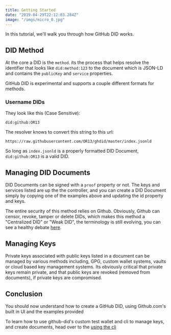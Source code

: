 ```yaml
---
title: Getting Started
date: "2019-04-29T22:12:03.284Z"
image: "/imgs/micro_0.jpg"
---
```


In this tutorial, we'll walk you through how GitHub DID works.

## DID Method

At the core a DID is the `method`. its the process that helps resolve the identifier that looks like `did:method:123` to the document which is JSON-LD and contains the `publicKey` and `service` properties.

GitHub DID is experimental and supports a couple different formats for methods.


### Username DIDs

They look like this (Case Sensitive): 

```
did:github:OR13
```

The resolver knows to convert this string to this url: 

```
https://raw.githubusercontent.com/OR13/ghdid/master/index.jsonld
```

So long as `index.jsonld` is a properly formatted DID Document, `did:github:OR13` is a valid DID.

## Managing DID Documents

DID Documents can be signed with a `proof` property or not. The keys and services listed are up the the controller, and you can create a DID Document simply by copying one of the examples above and updating the id property and keys.

The entire security of this method relies on Github. Obviously, Github can censor, revoke, tamper or delete DIDs, which makes this method a "Centralized DID" or "Weak DID", the terminology is still evolving, you can see a healthy debate [here](https://github.com/w3c-ccg/did-wg-charter/issues/22).

## Managing Keys

Private keys associated with public keys listed in a document can be managed by various methods including, GPG, custom wallet systems, vaults or cloud based key management systems. Its obviously critical that private keys remain private, and that public keys are revoked (removed from documents), if private keys are compromised.

## Conclusion

You should now understand how to create a GitHub DID, using Github.com's built in UI and the examples provided

To learn how to use github-did's custom test wallet and cli to manage keys, and create documents, head over to the [using the cli](/using-the-cli/) 
